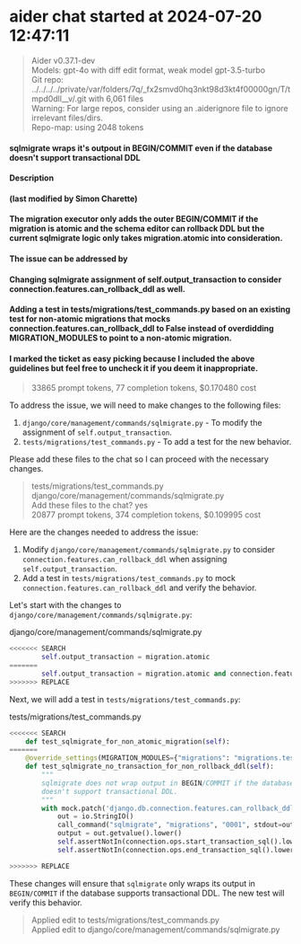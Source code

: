 
# aider chat started at 2024-07-20 12:47:11

> Aider v0.37.1-dev  
> Models: gpt-4o with diff edit format, weak model gpt-3.5-turbo  
> Git repo: ../../../../private/var/folders/7q/_fx2smvd0hq3nkt98d3kt4f00000gn/T/tmpd0dll__v/.git with 6,061 files  
> Warning: For large repos, consider using an .aiderignore file to ignore irrelevant files/dirs.  
> Repo-map: using 2048 tokens  

#### sqlmigrate wraps it's outpout in BEGIN/COMMIT even if the database doesn't support transactional DDL  
#### Description  
#### 	   
#### 		(last modified by Simon Charette)  
#### 	   
#### The migration executor only adds the outer BEGIN/COMMIT ​if the migration is atomic and ​the schema editor can rollback DDL but the current sqlmigrate logic only takes migration.atomic into consideration.  
#### The issue can be addressed by  
#### Changing sqlmigrate ​assignment of self.output_transaction to consider connection.features.can_rollback_ddl as well.  
#### Adding a test in tests/migrations/test_commands.py based on ​an existing test for non-atomic migrations that mocks connection.features.can_rollback_ddl to False instead of overdidding MIGRATION_MODULES to point to a non-atomic migration.  
#### I marked the ticket as easy picking because I included the above guidelines but feel free to uncheck it if you deem it inappropriate.  
> 33865 prompt tokens, 77 completion tokens, $0.170480 cost  

To address the issue, we will need to make changes to the following files:

1. `django/core/management/commands/sqlmigrate.py` - To modify the assignment of `self.output_transaction`.
2. `tests/migrations/test_commands.py` - To add a test for the new behavior.

Please add these files to the chat so I can proceed with the necessary changes.

> tests/migrations/test_commands.py  
> django/core/management/commands/sqlmigrate.py  
> Add these files to the chat? yes  
> 20877 prompt tokens, 374 completion tokens, $0.109995 cost  

Here are the changes needed to address the issue:

1. Modify `django/core/management/commands/sqlmigrate.py` to consider `connection.features.can_rollback_ddl` when assigning `self.output_transaction`.
2. Add a test in `tests/migrations/test_commands.py` to mock `connection.features.can_rollback_ddl` and verify the behavior.

Let's start with the changes to `django/core/management/commands/sqlmigrate.py`:

django/core/management/commands/sqlmigrate.py
```python
<<<<<<< SEARCH
        self.output_transaction = migration.atomic
=======
        self.output_transaction = migration.atomic and connection.features.can_rollback_ddl
>>>>>>> REPLACE
```

Next, we will add a test in `tests/migrations/test_commands.py`:

tests/migrations/test_commands.py
```python
<<<<<<< SEARCH
    def test_sqlmigrate_for_non_atomic_migration(self):
=======
    @override_settings(MIGRATION_MODULES={"migrations": "migrations.test_migrations"})
    def test_sqlmigrate_no_transaction_for_non_rollback_ddl(self):
        """
        sqlmigrate does not wrap output in BEGIN/COMMIT if the database
        doesn't support transactional DDL.
        """
        with mock.patch('django.db.connection.features.can_rollback_ddl', False):
            out = io.StringIO()
            call_command("sqlmigrate", "migrations", "0001", stdout=out)
            output = out.getvalue().lower()
            self.assertNotIn(connection.ops.start_transaction_sql().lower(), output)
            self.assertNotIn(connection.ops.end_transaction_sql().lower(), output)

>>>>>>> REPLACE
```

These changes will ensure that `sqlmigrate` only wraps its output in `BEGIN/COMMIT` if the database supports transactional DDL. The new test will verify this behavior.

> Applied edit to tests/migrations/test_commands.py  
> Applied edit to django/core/management/commands/sqlmigrate.py  
